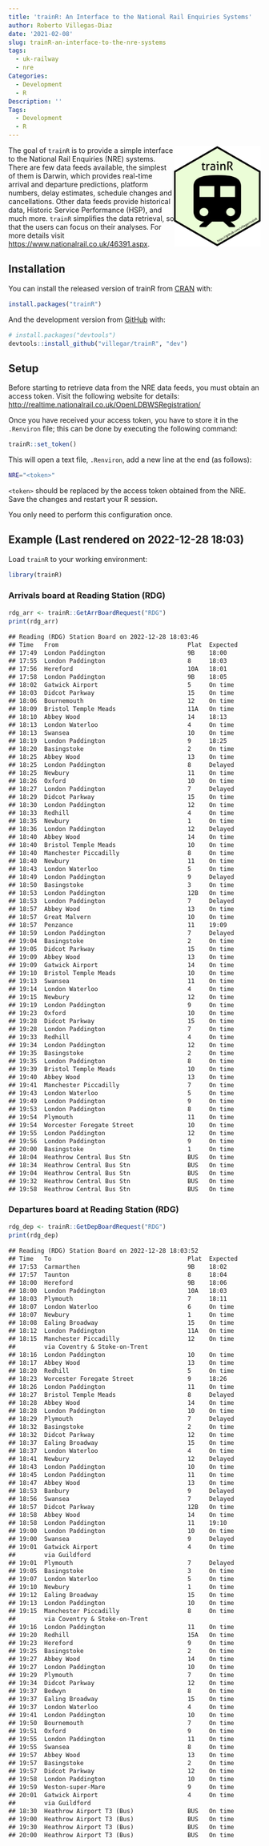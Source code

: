 ```yaml
---
title: 'trainR: An Interface to the National Rail Enquiries Systems'
author: Roberto Villegas-Diaz
date: '2021-02-08'
slug: trainR-an-interface-to-the-nre-systems
tags:
  - uk-railway
  - nre
Categories:
  - Development
  - R
Description: ''
Tags:
  - Development
  - R
---
```


<img src="https://raw.githubusercontent.com/villegar/trainR/main/inst/images/logo.png" alt="logo" align="right" height=200px/>

The goal of `trainR` is to provide a simple interface to the 
National Rail Enquiries (NRE) systems. There are few data feeds 
available, the simplest of them is Darwin, which provides real-time 
arrival and departure predictions, platform numbers, delay estimates, 
schedule changes and cancellations. Other data feeds provide historical 
data, Historic Service Performance (HSP), and much more. `trainR` 
simplifies the data retrieval, so that the users can focus on their 
analyses. For more details visit 
https://www.nationalrail.co.uk/46391.aspx.

## Installation

You can install the released version of trainR from [CRAN](https://CRAN.R-project.org) with:

``` r
install.packages("trainR")
```

And the development version from [GitHub](https://github.com/) with:

``` r
# install.packages("devtools")
devtools::install_github("villegar/trainR", "dev")
```

## Setup
Before starting to retrieve data from the NRE data feeds, you must obtain an access token. 
Visit the following website for details: http://realtime.nationalrail.co.uk/OpenLDBWSRegistration/

Once you have received your access token, you have to store it in the `.Renviron` file; this can be 
done by executing the following command:


```r
trainR::set_token()
```

This will open a text file, `.Renviron`, add a new line at the end (as follows):

```bash
NRE="<token>"
```

`<token>` should be replaced by the access token obtained from the NRE. Save the changes and restart 
your R session.

You only need to perform this configuration once.

## Example (Last rendered on 2022-12-28 18:03)

Load `trainR` to your working environment:

```r
library(trainR)
```

### Arrivals board at Reading Station (RDG)


```r
rdg_arr <- trainR::GetArrBoardRequest("RDG")
print(rdg_arr)
```

```
## Reading (RDG) Station Board on 2022-12-28 18:03:46
## Time   From                                    Plat  Expected
## 17:49  London Paddington                       9B    18:00
## 17:55  London Paddington                       8     18:03
## 17:56  Hereford                                10A   18:01
## 17:58  London Paddington                       9B    18:05
## 18:02  Gatwick Airport                         5     On time
## 18:03  Didcot Parkway                          15    On time
## 18:06  Bournemouth                             12    On time
## 18:09  Bristol Temple Meads                    11A   On time
## 18:10  Abbey Wood                              14    18:13
## 18:13  London Waterloo                         4     On time
## 18:13  Swansea                                 10    On time
## 18:19  London Paddington                       9     18:25
## 18:20  Basingstoke                             2     On time
## 18:25  Abbey Wood                              13    On time
## 18:25  London Paddington                       8     Delayed
## 18:25  Newbury                                 11    On time
## 18:26  Oxford                                  10    On time
## 18:27  London Paddington                       7     Delayed
## 18:29  Didcot Parkway                          15    On time
## 18:30  London Paddington                       12    On time
## 18:33  Redhill                                 4     On time
## 18:35  Newbury                                 1     On time
## 18:36  London Paddington                       12    Delayed
## 18:40  Abbey Wood                              14    On time
## 18:40  Bristol Temple Meads                    10    On time
## 18:40  Manchester Piccadilly                   8     On time
## 18:40  Newbury                                 11    On time
## 18:43  London Waterloo                         5     On time
## 18:49  London Paddington                       9     Delayed
## 18:50  Basingstoke                             3     On time
## 18:53  London Paddington                       12B   On time
## 18:53  London Paddington                       7     Delayed
## 18:57  Abbey Wood                              13    On time
## 18:57  Great Malvern                           10    On time
## 18:57  Penzance                                11    19:09
## 18:59  London Paddington                       7     Delayed
## 19:04  Basingstoke                             2     On time
## 19:05  Didcot Parkway                          15    On time
## 19:09  Abbey Wood                              13    On time
## 19:09  Gatwick Airport                         14    On time
## 19:10  Bristol Temple Meads                    10    On time
## 19:13  Swansea                                 11    On time
## 19:14  London Waterloo                         4     On time
## 19:15  Newbury                                 12    On time
## 19:19  London Paddington                       9     On time
## 19:23  Oxford                                  10    On time
## 19:28  Didcot Parkway                          15    On time
## 19:28  London Paddington                       7     On time
## 19:33  Redhill                                 4     On time
## 19:34  London Paddington                       12    On time
## 19:35  Basingstoke                             2     On time
## 19:35  London Paddington                       8     On time
## 19:39  Bristol Temple Meads                    10    On time
## 19:40  Abbey Wood                              13    On time
## 19:41  Manchester Piccadilly                   7     On time
## 19:43  London Waterloo                         5     On time
## 19:49  London Paddington                       9     On time
## 19:53  London Paddington                       8     On time
## 19:54  Plymouth                                11    On time
## 19:54  Worcester Foregate Street               10    On time
## 19:55  London Paddington                       12    On time
## 19:56  London Paddington                       9     On time
## 20:00  Basingstoke                             1     On time
## 18:04  Heathrow Central Bus Stn                BUS   On time
## 18:34  Heathrow Central Bus Stn                BUS   On time
## 19:04  Heathrow Central Bus Stn                BUS   On time
## 19:32  Heathrow Central Bus Stn                BUS   On time
## 19:58  Heathrow Central Bus Stn                BUS   On time
```

### Departures board at Reading Station (RDG)


```r
rdg_dep <- trainR::GetDepBoardRequest("RDG")
print(rdg_dep)
```

```
## Reading (RDG) Station Board on 2022-12-28 18:03:52
## Time   To                                      Plat  Expected
## 17:53  Carmarthen                              9B    18:02
## 17:57  Taunton                                 8     18:04
## 18:00  Hereford                                9B    18:06
## 18:00  London Paddington                       10A   18:03
## 18:03  Plymouth                                7     18:11
## 18:07  London Waterloo                         6     On time
## 18:07  Newbury                                 1     On time
## 18:08  Ealing Broadway                         15    On time
## 18:12  London Paddington                       11A   On time
## 18:15  Manchester Piccadilly                   12    On time
##        via Coventry & Stoke-on-Trent           
## 18:16  London Paddington                       10    On time
## 18:17  Abbey Wood                              13    On time
## 18:20  Redhill                                 5     On time
## 18:23  Worcester Foregate Street               9     18:26
## 18:26  London Paddington                       11    On time
## 18:27  Bristol Temple Meads                    8     Delayed
## 18:28  Abbey Wood                              14    On time
## 18:28  London Paddington                       10    On time
## 18:29  Plymouth                                7     Delayed
## 18:32  Basingstoke                             2     On time
## 18:32  Didcot Parkway                          12    On time
## 18:37  Ealing Broadway                         15    On time
## 18:37  London Waterloo                         4     On time
## 18:41  Newbury                                 12    Delayed
## 18:43  London Paddington                       10    On time
## 18:45  London Paddington                       11    On time
## 18:47  Abbey Wood                              13    On time
## 18:53  Banbury                                 9     Delayed
## 18:56  Swansea                                 7     Delayed
## 18:57  Didcot Parkway                          12B   On time
## 18:58  Abbey Wood                              14    On time
## 18:58  London Paddington                       11    19:10
## 19:00  London Paddington                       10    On time
## 19:00  Swansea                                 9     Delayed
## 19:01  Gatwick Airport                         4     On time
##        via Guildford                           
## 19:01  Plymouth                                7     Delayed
## 19:05  Basingstoke                             3     On time
## 19:07  London Waterloo                         5     On time
## 19:10  Newbury                                 1     On time
## 19:12  Ealing Broadway                         15    On time
## 19:13  London Paddington                       10    On time
## 19:15  Manchester Piccadilly                   8     On time
##        via Coventry & Stoke-on-Trent           
## 19:16  London Paddington                       11    On time
## 19:20  Redhill                                 15A   On time
## 19:23  Hereford                                9     On time
## 19:25  Basingstoke                             2     On time
## 19:27  Abbey Wood                              14    On time
## 19:27  London Paddington                       10    On time
## 19:29  Plymouth                                7     On time
## 19:34  Didcot Parkway                          12    On time
## 19:37  Bedwyn                                  8     On time
## 19:37  Ealing Broadway                         15    On time
## 19:37  London Waterloo                         4     On time
## 19:41  London Paddington                       10    On time
## 19:50  Bournemouth                             7     On time
## 19:51  Oxford                                  9     On time
## 19:55  London Paddington                       11    On time
## 19:55  Swansea                                 8     On time
## 19:57  Abbey Wood                              13    On time
## 19:57  Basingstoke                             2     On time
## 19:57  Didcot Parkway                          12    On time
## 19:58  London Paddington                       10    On time
## 19:59  Weston-super-Mare                       9     On time
## 20:01  Gatwick Airport                         4     On time
##        via Guildford                           
## 18:30  Heathrow Airport T3 (Bus)               BUS   On time
## 19:00  Heathrow Airport T3 (Bus)               BUS   On time
## 19:30  Heathrow Airport T3 (Bus)               BUS   On time
## 20:00  Heathrow Airport T3 (Bus)               BUS   On time
```

